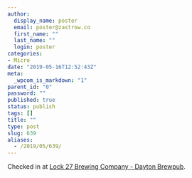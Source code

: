 ```yaml
---
author:
  display_name: poster
  email: poster@zastrow.co
  first_name: ""
  last_name: ""
  login: poster
categories:
- Micro
date: "2019-05-16T12:52:43Z"
meta:
  _wpcom_is_markdown: "1"
parent_id: "0"
password: ""
published: true
status: publish
tags: []
title: ""
type: post
slug: 639
aliases:
  - /2019/05/639/
---
```

<p>Checked in at <a href="http://4sq.com/2nWCpVI">Lock 27 Brewing Company - Dayton Brewpub</a>.</p>
